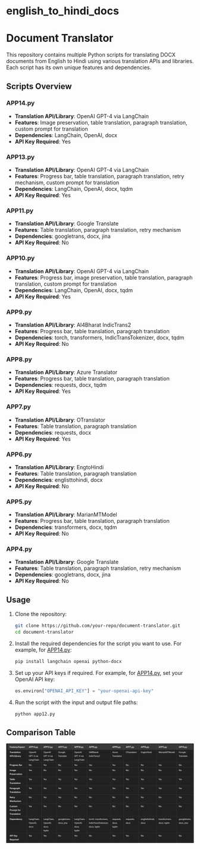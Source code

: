 # english_to_hindi_docs
# Document Translator

This repository contains multiple Python scripts for translating DOCX documents from English to Hindi using various translation APIs and libraries. Each script has its own unique features and dependencies.

## Scripts Overview

### APP14.py
- **Translation API/Library**: OpenAI GPT-4 via LangChain
- **Features**: Image preservation, table translation, paragraph translation, custom prompt for translation
- **Dependencies**: LangChain, OpenAI, docx
- **API Key Required**: Yes

### APP13.py
- **Translation API/Library**: OpenAI GPT-4 via LangChain
- **Features**: Progress bar, table translation, paragraph translation, retry mechanism, custom prompt for translation
- **Dependencies**: LangChain, OpenAI, docx, tqdm
- **API Key Required**: Yes

### APP11.py
- **Translation API/Library**: Google Translate
- **Features**: Table translation, paragraph translation, retry mechanism
- **Dependencies**: googletrans, docx, jina
- **API Key Required**: No

### APP10.py
- **Translation API/Library**: OpenAI GPT-4 via LangChain
- **Features**: Progress bar, image preservation, table translation, paragraph translation, custom prompt for translation
- **Dependencies**: LangChain, OpenAI, docx, tqdm
- **API Key Required**: Yes

### APP9.py
- **Translation API/Library**: AI4Bharat IndicTrans2
- **Features**: Progress bar, table translation, paragraph translation
- **Dependencies**: torch, transformers, IndicTransTokenizer, docx, tqdm
- **API Key Required**: No

### APP8.py
- **Translation API/Library**: Azure Translator
- **Features**: Progress bar, table translation, paragraph translation
- **Dependencies**: requests, docx, tqdm
- **API Key Required**: Yes

### APP7.py
- **Translation API/Library**: OTranslator
- **Features**: Table translation, paragraph translation
- **Dependencies**: requests, docx
- **API Key Required**: Yes

### APP6.py
- **Translation API/Library**: EngtoHindi
- **Features**: Table translation, paragraph translation
- **Dependencies**: englisttohindi, docx
- **API Key Required**: No

### APP5.py
- **Translation API/Library**: MarianMTModel
- **Features**: Progress bar, table translation, paragraph translation
- **Dependencies**: transformers, docx, tqdm
- **API Key Required**: No

### APP4.py
- **Translation API/Library**: Google Translate
- **Features**: Table translation, paragraph translation, retry mechanism
- **Dependencies**: googletrans, docx, jina
- **API Key Required**: No

## Usage

1. Clone the repository:
    ```sh
    git clone https://github.com/your-repo/document-translator.git
    cd document-translator
    ```

2. Install the required dependencies for the script you want to use. For example, for [APP14.py](http://_vscodecontentref_/10):
    ```sh
    pip install langchain openai python-docx
    ```

3. Set up your API keys if required. For example, for [APP14.py](http://_vscodecontentref_/11), set your OpenAI API key:
    ```python
    os.environ["OPENAI_API_KEY"] = "your-openai-api-key"
    ```

4. Run the script with the input and output file paths:
    ```sh
    python app12.py
    ```
## Comparison Table

![Comparison Table](comparision.png)


